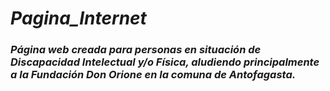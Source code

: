 # **_Pagina_Internet_**

### **_Página web creada para personas en situación de Discapacidad Intelectual y/o Física, aludiendo principalmente a la Fundación Don Orione en la comuna de Antofagasta._**

